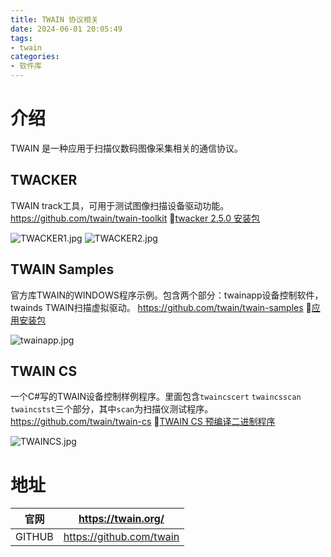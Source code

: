```yaml
---
title: TWAIN 协议相关
date: 2024-06-01 20:05:49
tags:
- twain
categories:
- 软件库
---
```


# 介绍
TWAIN 是一种应用于扫描仪数码图像采集相关的通信协议。

<!-- more -->
## TWACKER
TWAIN track工具，可用于测试图像扫描设备驱动功能。
https://github.com/twain/twain-toolkit
💾[twacker 2.5.0 安装包](https://github.com/twain/twain-toolkit/releases/download/v2.5.0/twacker_020500.zip)

![TWACKER1.jpg](https://s2.loli.net/2024/06/01/W6NHeQa4vPcT3IL.jpg)
![TWACKER2.jpg](https://s2.loli.net/2024/06/01/U63yLYhobr4DgRE.jpg)

## TWAIN Samples
官方库TWAIN的WINDOWS程序示例。包含两个部分：twainapp设备控制软件，twainds TWAIN扫描虚拟驱动。
https://github.com/twain/twain-samples
💾[应用安装包](https://github.com/twain/twain-samples/releases/download/v2.5.0/Twain_sample01_02050000.zip)

![twainapp.jpg](https://s2.loli.net/2024/06/01/fTaLj9ErIpq5gA1.jpg)

## TWAIN CS
一个C#写的TWAIN设备控制样例程序。里面包含`twaincscert` `twaincsscan` `twaincstst`三个部分，其中`scan`为扫描仪测试程序。
https://github.com/twain/twain-cs
💾[TWAIN CS 预编译二进制程序](https://github.com/twain/twain-cs/files/7496959/twain-cs_02050000.zip)

![TWAINCS.jpg](https://s2.loli.net/2024/06/01/KYoabnpqNx91cmt.jpg)


# 地址
| 官网      | https://twain.org/ |
| ----------- | ----------- |
| GITHUB      | https://github.com/twain |

